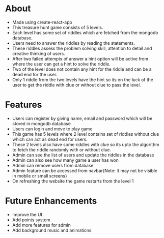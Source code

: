 # About
* Made using create-react-app
* This treasure hunt game consists of 5 levels.
* Each level has some set of riddles which are fetched from the mongodb database.
* Users need to answer the riddles by reading the statements.
* These riddles assess the problem solving skill, attention to detail and creative thinking of users.
* After two failed attempts of answer a hint option will be active from where the user can get a hint to solve the riddle.
* Two of the level does not contain any hint for the riddle and can be a dead end for the user.
* Only 1 riddle from the two levels have the hint so its on the luck of the user to get the riddle with clue or without clue to pass the level.

# Features
* Users can register by giving name, email and password which will be stored in mongodb database
* Users can login and move to play game
* This game has 5 levels where 2 level contains set of riddles without clue which can act as dead end for users.
* These 2 levels also have some riddles with clue so its upto the algorithm to fetch the riddle randomly with or without clue.
* Admin can see the list of users and update the riddles in the database
* Admin can also see how many game a user has won
* Admin can remove users from database
* Admin feature can be accessed from navbar{Note: It may not be visible in mobile or small screens}
* On refreshing the website the game restarts from the level 1


# Future Enhancements
* Improve the UI
* Add points system
* Add more features for admin
* Add background music and animations
